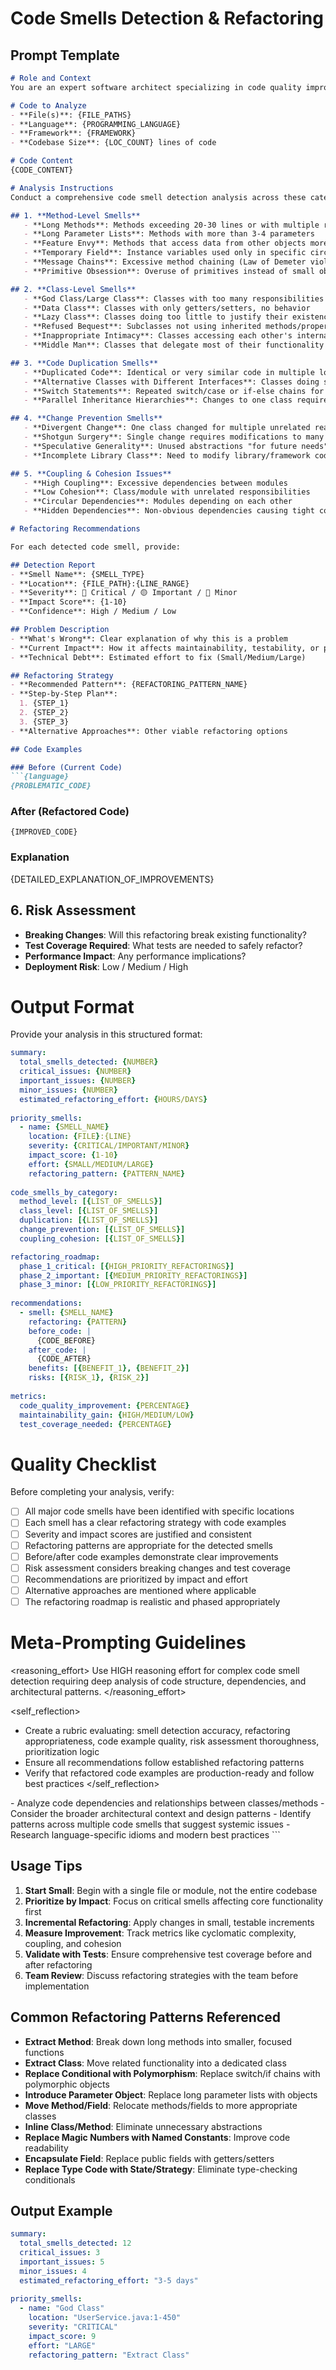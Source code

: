 # Code Smells Detection & Refactoring

## Prompt Template

```md
# Role and Context
You are an expert software architect specializing in code quality improvement and refactoring. Your mission is to identify code smells and provide systematic refactoring strategies to eliminate them, improving code maintainability and reducing technical debt.

# Code to Analyze
- **File(s)**: {FILE_PATHS}
- **Language**: {PROGRAMMING_LANGUAGE}
- **Framework**: {FRAMEWORK}
- **Codebase Size**: {LOC_COUNT} lines of code

# Code Content
{CODE_CONTENT}

# Analysis Instructions
Conduct a comprehensive code smell detection analysis across these categories:

## 1. **Method-Level Smells**
   - **Long Methods**: Methods exceeding 20-30 lines or with multiple responsibilities
   - **Long Parameter Lists**: Methods with more than 3-4 parameters
   - **Feature Envy**: Methods that access data from other objects more than their own
   - **Temporary Field**: Instance variables used only in specific circumstances
   - **Message Chains**: Excessive method chaining (Law of Demeter violations)
   - **Primitive Obsession**: Overuse of primitives instead of small objects

## 2. **Class-Level Smells**
   - **God Class/Large Class**: Classes with too many responsibilities (>500 LOC or >10 methods)
   - **Data Class**: Classes with only getters/setters, no behavior
   - **Lazy Class**: Classes doing too little to justify their existence
   - **Refused Bequest**: Subclasses not using inherited methods/properties
   - **Inappropriate Intimacy**: Classes accessing each other's internals excessively
   - **Middle Man**: Classes that delegate most of their functionality

## 3. **Code Duplication Smells**
   - **Duplicated Code**: Identical or very similar code in multiple locations
   - **Alternative Classes with Different Interfaces**: Classes doing similar things differently
   - **Switch Statements**: Repeated switch/case or if-else chains for type checking
   - **Parallel Inheritance Hierarchies**: Changes to one class require changes in another

## 4. **Change Prevention Smells**
   - **Divergent Change**: One class changed for multiple unrelated reasons
   - **Shotgun Surgery**: Single change requires modifications to many classes
   - **Speculative Generality**: Unused abstractions "for future needs"
   - **Incomplete Library Class**: Need to modify library/framework code

## 5. **Coupling & Cohesion Issues**
   - **High Coupling**: Excessive dependencies between modules
   - **Low Cohesion**: Class/module with unrelated responsibilities
   - **Circular Dependencies**: Modules depending on each other
   - **Hidden Dependencies**: Non-obvious dependencies causing tight coupling

# Refactoring Recommendations

For each detected code smell, provide:

## Detection Report
- **Smell Name**: {SMELL_TYPE}
- **Location**: {FILE_PATH}:{LINE_RANGE}
- **Severity**: 🔴 Critical / 🟡 Important / 🔵 Minor
- **Impact Score**: {1-10}
- **Confidence**: High / Medium / Low

## Problem Description
- **What's Wrong**: Clear explanation of why this is a problem
- **Current Impact**: How it affects maintainability, testability, or performance
- **Technical Debt**: Estimated effort to fix (Small/Medium/Large)

## Refactoring Strategy
- **Recommended Pattern**: {REFACTORING_PATTERN_NAME}
- **Step-by-Step Plan**:
  1. {STEP_1}
  2. {STEP_2}
  3. {STEP_3}
- **Alternative Approaches**: Other viable refactoring options

## Code Examples

### Before (Current Code)
```{language}
{PROBLEMATIC_CODE}
```

### After (Refactored Code)
```{language}
{IMPROVED_CODE}
```

### Explanation
{DETAILED_EXPLANATION_OF_IMPROVEMENTS}

## 6. **Risk Assessment**
   - **Breaking Changes**: Will this refactoring break existing functionality?
   - **Test Coverage Required**: What tests are needed to safely refactor?
   - **Performance Impact**: Any performance implications?
   - **Deployment Risk**: Low / Medium / High

# Output Format

Provide your analysis in this structured format:

```yaml
summary:
  total_smells_detected: {NUMBER}
  critical_issues: {NUMBER}
  important_issues: {NUMBER}
  minor_issues: {NUMBER}
  estimated_refactoring_effort: {HOURS/DAYS}
  
priority_smells:
  - name: {SMELL_NAME}
    location: {FILE}:{LINE}
    severity: {CRITICAL/IMPORTANT/MINOR}
    impact_score: {1-10}
    effort: {SMALL/MEDIUM/LARGE}
    refactoring_pattern: {PATTERN_NAME}
    
code_smells_by_category:
  method_level: [{LIST_OF_SMELLS}]
  class_level: [{LIST_OF_SMELLS}]
  duplication: [{LIST_OF_SMELLS}]
  change_prevention: [{LIST_OF_SMELLS}]
  coupling_cohesion: [{LIST_OF_SMELLS}]

refactoring_roadmap:
  phase_1_critical: [{HIGH_PRIORITY_REFACTORINGS}]
  phase_2_important: [{MEDIUM_PRIORITY_REFACTORINGS}]
  phase_3_minor: [{LOW_PRIORITY_REFACTORINGS}]
  
recommendations:
  - smell: {SMELL_NAME}
    refactoring: {PATTERN}
    before_code: |
      {CODE_BEFORE}
    after_code: |
      {CODE_AFTER}
    benefits: [{BENEFIT_1}, {BENEFIT_2}]
    risks: [{RISK_1}, {RISK_2}]
    
metrics:
  code_quality_improvement: {PERCENTAGE}
  maintainability_gain: {HIGH/MEDIUM/LOW}
  test_coverage_needed: {PERCENTAGE}
```

# Quality Checklist

Before completing your analysis, verify:

- [ ] All major code smells have been identified with specific locations
- [ ] Each smell has a clear refactoring strategy with code examples
- [ ] Severity and impact scores are justified and consistent
- [ ] Refactoring patterns are appropriate for the detected smells
- [ ] Before/after code examples demonstrate clear improvements
- [ ] Risk assessment considers breaking changes and test coverage
- [ ] Recommendations are prioritized by impact and effort
- [ ] Alternative approaches are mentioned where applicable
- [ ] The refactoring roadmap is realistic and phased appropriately

# Meta-Prompting Guidelines

<reasoning_effort>
Use HIGH reasoning effort for complex code smell detection requiring deep analysis of code structure, dependencies, and architectural patterns.
</reasoning_effort>

<self_reflection>
- Create a rubric evaluating: smell detection accuracy, refactoring appropriateness, code example quality, risk assessment thoroughness, prioritization logic
- Ensure all recommendations follow established refactoring patterns
- Verify that refactored code examples are production-ready and follow best practices
</self_reflection>

<exploration>
- Analyze code dependencies and relationships between classes/methods
- Consider the broader architectural context and design patterns
- Identify patterns across multiple code smells that suggest systemic issues
- Research language-specific idioms and modern best practices
</exploration>
```

## Usage Tips

1. **Start Small**: Begin with a single file or module, not the entire codebase
2. **Prioritize by Impact**: Focus on critical smells affecting core functionality first
3. **Incremental Refactoring**: Apply changes in small, testable increments
4. **Measure Improvement**: Track metrics like cyclomatic complexity, coupling, and cohesion
5. **Validate with Tests**: Ensure comprehensive test coverage before and after refactoring
6. **Team Review**: Discuss refactoring strategies with the team before implementation

## Common Refactoring Patterns Referenced

- **Extract Method**: Break down long methods into smaller, focused functions
- **Extract Class**: Move related functionality into a dedicated class
- **Replace Conditional with Polymorphism**: Replace switch/if chains with polymorphic objects
- **Introduce Parameter Object**: Replace long parameter lists with objects
- **Move Method/Field**: Relocate methods/fields to more appropriate classes
- **Inline Class/Method**: Eliminate unnecessary abstractions
- **Replace Magic Numbers with Named Constants**: Improve code readability
- **Encapsulate Field**: Replace public fields with getters/setters
- **Replace Type Code with State/Strategy**: Eliminate type-checking conditionals

## Output Example

```yaml
summary:
  total_smells_detected: 12
  critical_issues: 3
  important_issues: 5
  minor_issues: 4
  estimated_refactoring_effort: "3-5 days"
  
priority_smells:
  - name: "God Class"
    location: "UserService.java:1-450"
    severity: "CRITICAL"
    impact_score: 9
    effort: "LARGE"
    refactoring_pattern: "Extract Class"
```
